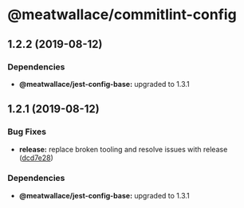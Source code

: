 # @meatwallace/commitlint-config

## 1.2.2 (2019-08-12)

### Dependencies

- **@meatwallace/jest-config-base:** upgraded to 1.3.1

## 1.2.1 (2019-08-12)

### Bug Fixes

- **release:** replace broken tooling and resolve issues with release
  ([dcd7e28](https://github.com/meatwallace/foundations/commit/dcd7e28))

### Dependencies

- **@meatwallace/jest-config-base:** upgraded to 1.3.1
